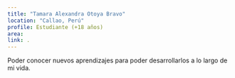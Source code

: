 ```yaml
---
title: "Tamara Alexandra Otoya Bravo"
location: "Callao, Perú"
profile: Estudiante (+18 años)
area: 
link: .
---
```


Poder conocer nuevos aprendizajes para poder desarrollarlos a lo largo de mi vida.